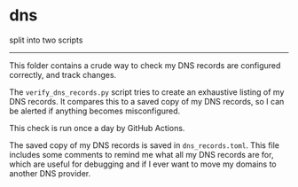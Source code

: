 # dns

split into two scripts

---

This folder contains a crude way to check my DNS records are configured correctly, and track changes.

The `verify_dns_records.py` script tries to create an exhaustive listing of my DNS records.
It compares this to a saved copy of my DNS records, so I can be alerted if anything becomes misconfigured.

This check is run once a day by GitHub Actions.

The saved copy of my DNS records is saved in `dns_records.toml`.
This file includes some comments to remind me what all my DNS records are for, which are useful for debugging and if I ever want to move my domains to another DNS provider.
